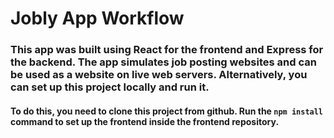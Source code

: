 # Jobly App Workflow

### This app was built using React for the frontend and Express for the backend. The app simulates job posting websites and can be used as a website on live web servers. Alternatively, you can set up this project locally and run it.

#### To do this, you need to clone this project from github. Run the `npm install` command to set up the frontend inside the frontend repository.
